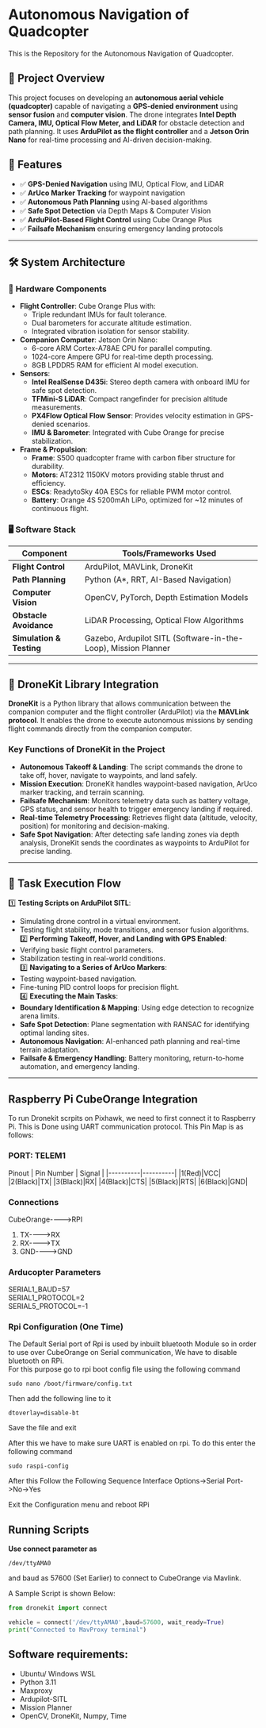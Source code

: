 # Autonomous Navigation of Quadcopter
This is the Repository for the Autonomous Navigation of Quadcopter.

## 🚀 Project Overview
This project focuses on developing an **autonomous aerial vehicle (quadcopter)** capable of navigating a **GPS-denied environment** using **sensor fusion** and **computer vision**. The drone integrates **Intel Depth Camera, IMU, Optical Flow Meter, and LiDAR** for obstacle detection and path planning. It uses **ArduPilot as the flight controller** and a **Jetson Orin Nano** for real-time processing and AI-driven decision-making.

## 🌟 Features
- ✅ **GPS-Denied Navigation** using IMU, Optical Flow, and LiDAR
- ✅ **ArUco Marker Tracking** for waypoint navigation
- ✅ **Autonomous Path Planning** using AI-based algorithms
- ✅ **Safe Spot Detection** via Depth Maps & Computer Vision
- ✅ **ArduPilot-Based Flight Control** using Cube Orange Plus
- ✅ **Failsafe Mechanism** ensuring emergency landing protocols

---

## 🛠️ System Architecture

### 📡 **Hardware Components**
- **Flight Controller**: Cube Orange Plus with:
  - Triple redundant IMUs for fault tolerance.
  - Dual barometers for accurate altitude estimation.
  - Integrated vibration isolation for sensor stability.
- **Companion Computer**: Jetson Orin Nano:
  - 6-core ARM Cortex-A78AE CPU for parallel computing.
  - 1024-core Ampere GPU for real-time depth processing.
  - 8GB LPDDR5 RAM for efficient AI model execution.
- **Sensors**:
  - **Intel RealSense D435i**: Stereo depth camera with onboard IMU for safe spot detection.
  - **TFMini-S LiDAR**: Compact rangefinder for precision altitude measurements.
  - **PX4Flow Optical Flow Sensor**: Provides velocity estimation in GPS-denied scenarios.
  - **IMU & Barometer**: Integrated with Cube Orange for precise stabilization.
- **Frame & Propulsion**:
  - **Frame**: S500 quadcopter frame with carbon fiber structure for durability.
  - **Motors**: AT2312 1150KV motors providing stable thrust and efficiency.
  - **ESCs**: ReadytoSky 40A ESCs for reliable PWM motor control.
  - **Battery**: Orange 4S 5200mAh LiPo, optimized for ~12 minutes of continuous flight.

### 🖥️ **Software Stack**
| Component              | Tools/Frameworks Used |
|------------------------|----------------------|
| **Flight Control**     | ArduPilot, MAVLink, DroneKit |
| **Path Planning**      | Python (A*, RRT, AI-Based Navigation) |
| **Computer Vision**    | OpenCV, PyTorch, Depth Estimation Models |
| **Obstacle Avoidance** | LiDAR Processing, Optical Flow Algorithms |
| **Simulation & Testing** | Gazebo, Ardupilot SITL (Software-in-the-Loop), Mission Planner |

---

## 📜 DroneKit Library Integration

**DroneKit** is a Python library that allows communication between the companion computer and the flight controller (ArduPilot) via the **MAVLink protocol**. It enables the drone to execute autonomous missions by sending flight commands directly from the companion computer.

### **Key Functions of DroneKit in the Project**
- **Autonomous Takeoff & Landing**: The script commands the drone to take off, hover, navigate to waypoints, and land safely.
- **Mission Execution**: DroneKit handles waypoint-based navigation, ArUco marker tracking, and terrain scanning.
- **Failsafe Mechanism**: Monitors telemetry data such as battery voltage, GPS status, and sensor health to trigger emergency landing if required.
- **Real-time Telemetry Processing**: Retrieves flight data (altitude, velocity, position) for monitoring and decision-making.
- **Safe Spot Navigation**: After detecting safe landing zones via depth analysis, DroneKit sends the coordinates as waypoints to ArduPilot for precise landing.

---

## 🔄 Task Execution Flow
1️⃣ **Testing Scripts on ArduPilot SITL**:
   - Simulating drone control in a virtual environment.
   - Testing flight stability, mode transitions, and sensor fusion algorithms.<br>
2️⃣ **Performing Takeoff, Hover, and Landing with GPS Enabled**:
   - Verifying basic flight control parameters.
   - Stabilization testing in real-world conditions.<br>
3️⃣ **Navigating to a Series of ArUco Markers**:
   - Testing waypoint-based navigation.
   - Fine-tuning PID control loops for precision flight.<br>
4️⃣ **Executing the Main Tasks**:
   - **Boundary Identification & Mapping**: Using edge detection to recognize arena limits.
   - **Safe Spot Detection**: Plane segmentation with RANSAC for identifying optimal landing sites.
   - **Autonomous Navigation**: AI-enhanced path planning and real-time terrain adaptation.
   - **Failsafe & Emergency Handling**: Battery monitoring, return-to-home automation, and emergency landing.

---


## Raspberry Pi CubeOrange Integration
To run Dronekit scrpits on Pixhawk, we need to first connect it to Raspberry Pi. This is Done using UART communication protocol. This Pin Map is as follows:   
### PORT:  **TELEM1**
Pinout
| Pin Number | Signal |
|----------|----------|
|1(Red)|VCC|
|2(Black)|TX|
|3(Black)|RX|
|4(Black)|CTS|
|5(Black)|RTS|
|6(Black)|GND|
### Connections
CubeOrange---->RPI   
1. TX---->RX
2. RX---->TX
3. GND---->GND

### Arducopter Parameters
SERIAL1_BAUD=57  
SERIAL1_PROTOCOL=2  
SERIAL5_PROTOCOL=-1  

### Rpi Configuration (One Time)
The Default Serial port of Rpi is used by inbuilt bluetooth Module so in order to use over CubeOrange on Serial communication, We have to disable bluetooth on RPi.   
For this purpose go to rpi boot config file using the following command
```
sudo nano /boot/firmware/config.txt
```
Then add the following line to it 
```
dtoverlay=disable-bt
```
Save the file and exit 

After this we have to make sure UART is enabled on rpi. To do this enter the following command
```
sudo raspi-config
```
After this Follow the Following Sequence
Interface Options->Serial Port->No->Yes

Exit the Configuration menu and reboot RPi

## Running Scripts
**Use connect parameter as**
```
/dev/ttyAMA0
```
and baud as 57600 (Set Earlier) to connect to CubeOrange via Mavlink.

A Sample Script is shown Below:  
```python
from dronekit import connect

vehicle = connect('/dev/ttyAMA0',baud=57600, wait_ready=True)
print("Connected to MavProxy terminal")
```



## Software requirements:
- Ubuntu/ Windows WSL
- Python 3.11
- Maxproxy
- Ardupilot-SITL
- Mission Planner
- OpenCV, DroneKit, Numpy, Time
